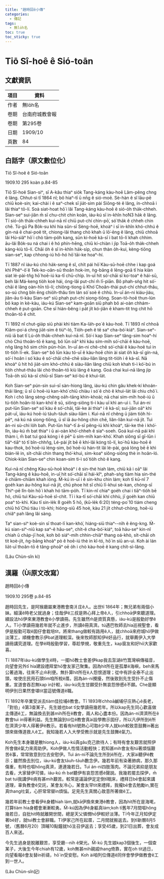 ```yaml
---
title: "趙時回ê小傳"
categories:
  - 傳記
tags:
  - 無lo̍h名
toc: true
toc_sticky: true
---
```


# Tiō Sî-hoê ê Sió-toān

## 文獻資訊

| 項目 | 資料 |
|---|---|
| 作者 | 無lo̍h名 |
| 卷期 | 台南府城教會報 |
| 卷期 | 第295卷 |
| 日期 | 1909/10 |
| 頁數 | 84 |

## 白話字（原文數位化）

Tiō Sî-hoê ê Sió-toān

1909.10 295 koàn p.84-85

Tiō Sî-hoê Sian-siⁿ, sī A-kâu thiaⁿ sio̍k Tang-káng kàu-hoē Lâm-pêng chng ê lâng. Chhut-sì tī 1864 nî; bô hiaⁿ-tī ū nn̄g ê sió-moē. Sè-hàn ê sî lāu-pē chiū koè-sin; kai-chài i ê saⁿ-chek sī jia̍t-sim pài Siōng-tè ê lâng, ín-chhoā i lâi thiaⁿ tō-lí. Soà siat-hoat hō͘ i lâi Tang-káng kàu-hoē ê sió-o̍h tha̍k-chheh. Sian-seⁿ sui-jiân m̄ sī chu-chit chin koân, iáu-kú sī in-khîn ho͘N3 ha̍k ê lâng. Tī sió-o̍h tha̍k-chheh kuí-nā nî chiū put-chí chìn-pō͘, só͘ tha̍k ê chheh chin chē. Tú-gū Pa Bo̍k-su khì hia sûn-sī Sèng-hoē, khoàⁿ i sī in-khîn khó-chhú ê gín-ná ē chai-poê tit, chiong-lâi thang chò khah ū lō͘-ēng ê lâng, chiū chhoā lâi Hú-siâⁿ hō͘ i chò tām-po̍h kang, sūn ki-hoē kà-sī i bat tō-lí khah chhim. āu-lâi Bo̍k-su ná chai i ê hó phín-hēng, chiū kí-chiàn i ji̍p Toā-o̍h tha̍k-chheh káng-kiù tō-lí. Chāi o̍h ê sî in-khîn ha̍k-si̍p, chun thàn o̍h-kui, kèng-tiōng sian-seⁿ, kap chhong-iú hô-hó hō͘ tāi-ke hoaⁿ-hí.

Tī 1887 nî iáu-kú chò ha̍k-seng ê sî, chi̍t pái hō͘ Kàu-sū-hoē chhe i kap goá khì Phêⁿ-ô͘ ê Tek-ko-oân-sū thoân hok-im, ǹg-bāng ē lēng-goā tī hia kiàn siat lé-pài-tn̂g hō͘ hoē-iú ka-tī chū-chi̍p. In-uī hit só͘-chāi sī ko͘-toaⁿ ê hái-sū, beh lâi Má-keng tio̍h koè hái, óng-lâi put-chí m̄ lī-piān. Bô phah-sǹg hit só͘-chāi ê lâng oàn-hīn tō-lí; chiông-tiong ū Khó͘ Choân-thài put-chí chhut-thâu, so-sú chng bîn ēng chio̍h-thâu tìm lán só͘ soè ê chhù. In-uī án-ni kiáu-jiáu, jiân-āu tì-kàu Sian-seⁿ siū phah put-chí siong-tiōng. Soan-tō-hoē thun-lún bô kap in kè-kàu, iáu-kú Sian-seⁿ kam-goān siū phah bô ai-oàn chhám-chheh ê put-goān. Che sī hián-bêng i pa̍t ji̍t kó-jiân ē kham-tit tng chit hō thoân-tō ê chit.

Tī 1892 nî chut-gia̍p siū phài khì tiàm Ka-la̍h-po͘ ê kàu-hoē. Tī 1893 nî chhoā Kiâm-po͘-á chng jia̍t-sim ê tiúⁿ-ló, Tio̍h-peh ê tē saⁿ cha-bó͘-kiáⁿ. Sian-seⁿ-niû iā bat tī Lú-o̍h tha̍k-chheh kuí-nā nî. Só͘-í kap Sian-seⁿ tâng-sim hoaⁿ-hí chò Chú thoân-tō ê kang, bô lūn oāⁿ khì kàu sím-mi̍h só͘-chāi ê kàu-hoē, nn̄g lâng hô sim chīn pún-hūn. In-uī án-ni chē-chē só͘-chāi ê kàu-hoē tuì in tit-tio̍h lī-ek. Sian-seⁿ bô lūn kàu tó-uī ê kàu-hoē chin ài siat o̍h kà-sī gín-ná, só͘-í hoân i só͘ kàu ê só͘-chāi chē-chē siàu-liân lâng tit-tio̍h i ê kà-sī. Nā khoàⁿ ū hit hō jia̍t-sim khó-chhú ê siàu-liân lâng chiū koh khah tì-ì kó͘-bú in tio̍h chhut-thâu lâi chò thoân-tō kiù lâng ê kang. Goá chai kuí-nā lâng ji̍p Toā-o̍h siū kà-sī chiū-sī Sian-seⁿ kó͘-bú ê khuì-la̍t.

Koh Sian-seⁿ pún-sin sui-sī sàn-hiong lâng, iáu-kú chin gâu khek-kí khoán-thāi lâng; ū sî ū hoē-iú kan-khó͘ chiū chiàu i só͘ ē chò ê khuì-la̍t lâi chiu chō͘ i. Koh i chò lâng sèng-chêng oa̍h-tāng khin-khoài; nā chai sím-mi̍h hoē-iú ū tú-tio̍h hoân-ló kan-khó͘ ê sū, siông-siông tì-ì kàu uī khì an-uì i. Tuì án-ni put-lūn Sian-seⁿ só͘ kàu ê só͘-chāi, tāi-ke ài thiaⁿ i ê kà-sī; sui-jiân oāⁿ khì pa̍t-uī, iáu-kú hoē-iú ta̍uh-ta̍uh siàu-liām i. Kuí-nā nî chêng ū jiám tio̍h hì-pēⁿ, ná kú ná siong-tiōng, ū sî iā áu-hông chin chē, liân-liân kuí-nā ji̍t. Tuì án-ni sù-chi lo̍h bah. Put-lūn hiaⁿ-tī á-sī pêng-iú khì khoàⁿ, tāi-ke thè i khó͘-lîn, iáu-kú m̄ bat thiaⁿ i ū ai-oàn khó͘-chheh ê siaⁿ-soeh. Goá kuí-nā pái khì thàm i, m̄ bat tuì goá kóng i ê pēⁿ ū sím-mi̍h kan-khó͘. Khah siông sī gī-lūn i tiāⁿ-tiāⁿ tó tī bîn-chhn̂g, Lé-pài ji̍t bē ē khí-lâi kóng tō-lí, ko͘-hū kàu-hoē ê kau-thok, bó͘ hoē-iú léng-sim, bó͘ hoē-iú hán-tit lâi lé-pài, goá lóng bē ē khì bián-lē in, si̍t-chāi chin thang thó͘-khuì, sim-koaⁿ siông-siông thè in hoân-ló. Chiok-kiàn Sian-seⁿ chin koan-sim tì-ì só͘ tio̍h chò ê kang.

Kuí-nā nî chêng Kàu-sū-hoē khoàⁿ i ê sin-thé hiah lám, chiū kā i oāⁿ lâi Tang-káng ê kàu-hoē, in-uī hit só͘-chāi sī hái-kîⁿ, phah-sǹg tiàm hia sin-thé ē chiām-chiām khah ióng. M̄-kú in-uī i ê sin-khu chin lám; koh tī kū-nî 7 goe̍h kan áu-hông kuí-nā ji̍t, chū phoe hit sî chiū lī-khui sè-kan, chóng-sī Thiⁿ-pē lîn-bín hō͘ i khah hó tām-po̍h. Tī kin-nî chiaⁿ goe̍h chai i tiāⁿ-tio̍h bē hó, chiū tuì Kàu-sū-hoē sî-chit. Tī i ka-tī só͘-chāi khí chhù, jī goe̍h kan chiū poaⁿ tò-khì. Kàu tī sin-le̍k 8 goe̍h 5 hō, (kū-le̍k 6:20) téng-po͘ 10 tiám cheng chiū hō͘ Chú tiàu i tò-khì; hióng-siū 45 hoè, kàu 21 ji̍t chhut-chòng, hoē-iú chiâⁿ pah lâng lâi sàng.

Taⁿ sian-siⁿ koè-sin sī thoat-lī kan-khó͘, hiáng-siū thiaⁿ--ni̍h ê êng-kng. M̄-kú sian-siⁿ-niû kap saⁿ-ê hāu-seⁿ, chi̍t-ê cha-bó͘-kiáⁿ, toā hāu-seⁿ kin-nî chiah ū cha̍p-jī hoè, koh bô siáⁿ-mih chhin-chiâⁿ thang oá-khò, si̍t-chāi oh tit koè-ji̍t, ǹg-bāng khoàⁿ pò ê hoē-iú thè in kî-tó, hō͘ in siū an-uì. Koh ài lán lia̍t-uī thoân-tō ê tâng-phoāⁿ oē o̍h i chò kàu-hoē ê kang chi̍t-sì-lâng.

(Lâu Chùn-sîn kì)

## 漢羅（Ùi原文改寫）

趙時回ê小傳

1909.10 295卷 p.84-85

趙時回先生，是阿猴廳屬東港教會南爿庄ê人。出世tī 1864年；無兄弟有兩個小妹。細漢ê時老父就過身；佳哉伊ê三叔是熱心拜上帝ê人，引chhoā伊來聽道理。續設法hō͘伊來東港教會ê小學讀冊。先生雖然m̄是資質真懸，iáu-kú是殷勤好學ê人。Tī小學讀冊幾若年就不止進步，所讀ê冊真濟。tú遇巴牧師去hia巡視聖會，看伊是殷勤可取ê囡仔會栽培tit，將來thang做較有路用ê人，就chhoā來府城hō͘伊做淡薄工，順機會教示伊bat道理較深。後來牧師那知伊ê好品行，就舉薦伊入大學讀冊講究道理。在學ê時殷勤學習，尊趁學規，敬重先生，kap窗友和好hō͘大家歡喜。

Tī 1887年iáu-kú做學生ê時，一擺hō͘教士會差伊kap我去澎湖ê竹篙灣嶼傳福音，向望會另外tī hia建設禮拜堂hō͘會友家己聚集。因為hit所在是孤單ê海嶼，beh來馬公著過海，往來不止m̄利便。無扑算hit所在ê人怨恨道理；從中有許全泰不止出頭，唆使庄民用石頭tìm咱所稅ê厝。因為án-ni攪擾，然後致到先生受扑不止傷重。宣道會吞忍無kap in計較，iáu-kú先生甘願受扑無哀怨慘慼ê不願。Che是顯明伊別日果然會堪tit當這號傳道ê職。

Tī 1892年卒業受派去tiàm佳拉埔ê教會。Tī 1893年chhoā鹹埔仔庄熱心ê長老，「對伯」ê第3查某子。先生娘也bat tī女學讀冊幾若年。所以kap先生同心歡喜做主傳道ê工，無論換去到甚mih所在ê教會，兩人和心盡本份。因為án-ni濟濟所在ê教會tuì in得著利益。先生無論到tó位ê教會真ài設學教示囡仔，所以凡伊所到ê所在濟濟少年人得著伊ê教示。若看有hit號熱心可取ê少年人就koh較致意鼓舞in著出頭來做傳道救人ê工。我知幾若人入大學受教示就是先生鼓舞ê氣力。

Koh先生本身雖是散hiong人，iáu-kú真gâu克己款待人；有時有會友艱苦就照伊所會做ê氣力來周助伊。Koh伊做人性情活動輕快；若知甚mih會友有tú著煩惱艱苦ê事，常常致意到位去安慰伊。Tuì án-ni不論先生所到ê所在，大家ài聽伊ê教示；雖然換去別位，iáu-kú會友ta̍uh-ta̍uh數念伊。幾若年前有染著肺病，那久那傷重，有時也嘔hông真濟，連連幾若日。Tuì án-ni四肢落肉。不論兄弟抑是朋友去看，大家替伊可憐，iáu-kú m̄ bat聽伊有哀怨苦慼ê聲說。我幾若擺去探伊，m̄ bat tuì我講伊ê病有甚mih艱苦。較常是議論伊定定倒tī眠床，禮拜日bē會起來講道理，辜負教會ê交託，某會友冷心，某會友罕tit來禮拜，我攏bē會去勉勵in,實在真thang吐氣，心肝常常替in煩惱。足見先生真關心致意所著做ê工。

幾若年前教士會看伊ê身體hiah lám,就kā伊換來東港ê教會，因為hit所在是海墘，打算tiàm hia身體會漸漸較勇。M̄-kú因為伊ê身軀真lám;koh tī舊年7月間嘔hông幾若日，自批hit時就離開世間，總是天父憐憫hō͘伊較好淡薄。Tī今年正月知伊定著bē好，就tuì教士會辭職。Tī伊家己所在起厝，二月間就搬返去。到tī新曆8月5號，（舊曆6月20）頂晡10點鐘就hō͘主召伊返去；享受45歲，到21日出葬，會友成百人來送。

今先生過身是脫離艱苦，享受廳--ni̍h ê榮光。M̄-kú 先生娘kap3個後生，一個查某子，大後生今年chiah有12歲，koh無甚mih親戚thang倚靠，實在oh tit過日，向望看報ê會友替in祈禱，hō͘ in受安慰。Koh ài咱列位傳道ê同伴會學伊做教會ê工到一世人。

(Lâu Chùn-sîn記)
